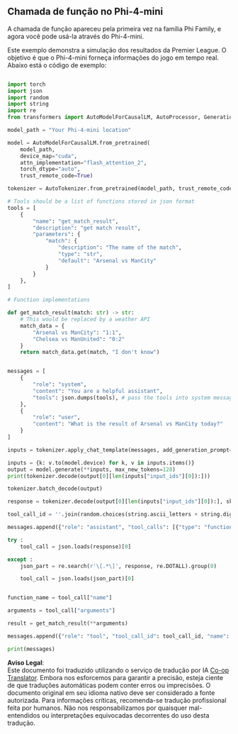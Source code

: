 <!--
CO_OP_TRANSLATOR_METADATA:
{
  "original_hash": "b7078bd9f16589c50139fbba8674de82",
  "translation_date": "2025-05-09T20:07:53+00:00",
  "source_file": "md/02.Application/07.FunctionCalling/Phi4/FunctionCallingBasic/README.md",
  "language_code": "pt"
}
-->
## **Chamada de função no Phi-4-mini**

A chamada de função apareceu pela primeira vez na família Phi Family, e agora você pode usá-la através do Phi-4-mini.

Este exemplo demonstra a simulação dos resultados da Premier League. O objetivo é que o Phi-4-mini forneça informações do jogo em tempo real. Abaixo está o código de exemplo:



```python

import torch
import json
import random
import string
import re
from transformers import AutoModelForCausalLM, AutoProcessor, GenerationConfig,pipeline,AutoTokenizer

model_path = "Your Phi-4-mini location"

model = AutoModelForCausalLM.from_pretrained(
    model_path,
    device_map="cuda",
    attn_implementation="flash_attention_2",
    torch_dtype="auto",
    trust_remote_code=True)

tokenizer = AutoTokenizer.from_pretrained(model_path, trust_remote_code=True)

# Tools should be a list of functions stored in json format
tools = [
    {
        "name": "get_match_result",
        "description": "get match result",
        "parameters": {
            "match": {
                "description": "The name of the match",
                "type": "str",
                "default": "Arsenal vs ManCity"
            }
        }
    },
]

# Function implementations

def get_match_result(match: str) -> str:
    # This would be replaced by a weather API
    match_data = {
        "Arsenal vs ManCity": "1:1",
        "Chelsea vs ManUnited": "0:2"
    }
    return match_data.get(match, "I don't know")


messages = [
    {
        "role": "system",
        "content": "You are a helpful assistant",
        "tools": json.dumps(tools), # pass the tools into system message using tools argument
    },
    {
        "role": "user",
        "content": "What is the result of Arsenal vs ManCity today?"
    }
]

inputs = tokenizer.apply_chat_template(messages, add_generation_prompt=True, return_dict=True, return_tensors="pt")

inputs = {k: v.to(model.device) for k, v in inputs.items()}
output = model.generate(**inputs, max_new_tokens=128)
print(tokenizer.decode(output[0][len(inputs["input_ids"][0]):]))

tokenizer.batch_decode(output)

response = tokenizer.decode(output[0][len(inputs["input_ids"][0]):], skip_special_tokens=True)

tool_call_id = ''.join(random.choices(string.ascii_letters + string.digits, k=9))

messages.append({"role": "assistant", "tool_calls": [{"type": "function", "id": tool_call_id, "function": response}]})

try :
    tool_call = json.loads(response)[0]

except :
    json_part = re.search(r'\[.*\]', response, re.DOTALL).group(0)

    tool_call = json.loads(json_part)[0]


function_name = tool_call["name"]   

arguments = tool_call["arguments"]

result = get_match_result(**arguments) 

messages.append({"role": "tool", "tool_call_id": tool_call_id, "name": "get_match_result", "content": str(result)})

print(messages)

```

**Aviso Legal**:  
Este documento foi traduzido utilizando o serviço de tradução por IA [Co-op Translator](https://github.com/Azure/co-op-translator). Embora nos esforcemos para garantir a precisão, esteja ciente de que traduções automáticas podem conter erros ou imprecisões. O documento original em seu idioma nativo deve ser considerado a fonte autorizada. Para informações críticas, recomenda-se tradução profissional feita por humanos. Não nos responsabilizamos por quaisquer mal-entendidos ou interpretações equivocadas decorrentes do uso desta tradução.